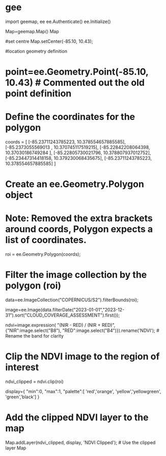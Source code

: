 # gee

import geemap, ee
ee.Authenticate()
ee.Initialize()

Map=geemap.Map()
Map

#set centre
Map.setCenter(-85.10, 10.43);

#location geometry definition
# point=ee.Geometry.Point(-85.10, 10.43) # Commented out the old point definition

# Define the coordinates for the polygon
coords = [
    [-85.23711243785223, 10.378554657885585],
    [-85.2373055569013 , 10.370745117519215],
    [-85.22842208064398, 10.37030186749284 ],
    [-85.22805730021796, 10.378807937012752],
    [-85.23447314418158, 10.379230068435675],
    [-85.23711243785223, 10.378554657885585]
]

# Create an ee.Geometry.Polygon object
# Note: Removed the extra brackets around coords, Polygon expects a list of coordinates.
roi = ee.Geometry.Polygon(coords);

# Filter the image collection by the polygon (roi)
data=ee.ImageCollection("COPERNICUS/S2").filterBounds(roi);


image=ee.Image(data.filterDate("2023-01-01","2023-12-31").sort("CLOUD_COVERAGE_ASSESSMENT").first());


ndvi=image.expression(
"(NIR - RED) / (NIR + RED)",
{"NIR":image.select("B8"),
"RED":image.select("B4")}).rename('NDVI'); # Rename the band for clarity


# Clip the NDVI image to the region of interest
ndvi_clipped = ndvi.clip(roi)


display={
    "min":0,
    "max":1,
    "palette":[ 'red','orange', 'yellow','yellowgreen', 'green','black']
}

# Add the clipped NDVI layer to the map
Map.addLayer(ndvi_clipped, display, 'NDVI Clipped'); # Use the clipped layer
Map












